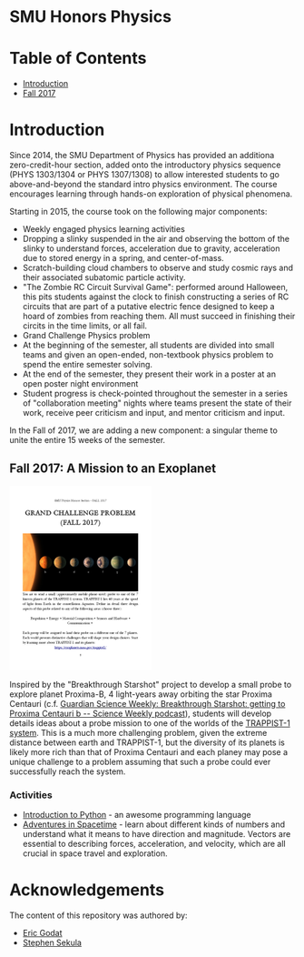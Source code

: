 # SMU Honors Physics

# Table of Contents

* [Introduction](#introduction)
* [Fall 2017](#fall-2017-a-mission-to-an-exoplanet)

# Introduction

Since 2014, the SMU Department of Physics has provided an additiona zero-credit-hour section, added onto the introductory physics sequence (PHYS 1303/1304 or PHYS 1307/1308) to allow interested students to go above-and-beyond the standard intro physics environment. The course encourages learning through hands-on exploration of physical phenomena.

Starting in 2015, the course took on the following major components:

* Weekly engaged physics learning activities
 * Dropping a slinky suspended in the air and observing the bottom of the slinky to understand forces, acceleration due to gravity, acceleration due to stored energy in a spring, and center-of-mass.
 * Scratch-building cloud chambers to observe and study cosmic rays and their associated subatomic particle activity.
 * "The Zombie RC Circuit Survival Game": performed around Halloween, this pits students against the clock to finish constructing a series of RC circuits that are part of a putative electric fence designed to keep a hoard of zombies from reaching them. All must succeed in finishing their circits in the time limits, or all fail.
* Grand Challenge Physics problem
 * At the beginning of the semester, all students are divided into small teams and given an open-ended, non-textbook physics problem to spend the entire semester solving.
 * At the end of the semester, they present their work in a poster at an open poster night environment
 * Student progress is check-pointed throughout the semester in a series of "collaboration meeting" nights where teams present the state of their work, receive peer criticism and input, and mentor criticism and input.

In the Fall of 2017, we are adding a new component: a singular theme to unite the entire 15 weeks of the semester.

## Fall 2017: A Mission to an Exoplanet

![Page describing the fall 2017 grand challenge problem](images/Fall2016-GrandChallenge_thumbnail.png "Fall 2017 exoplanet grand challenge problem")

Inspired by the "Breakthrough Starshot" project to develop a small probe to explore planet Proxima-B, 4 light-years away orbiting the star Proxima Centauri (c.f. [Guardian Science Weekly: Breakthrough Starshot: getting to Proxima Centauri b -- Science Weekly podcast](https://www.theguardian.com/science/audio/2017/apr/20/breakthrough-starshot-getting-to-proxima-centauri-b-science-weekly-podcast)), students will develop details ideas about a probe mission to one of the worlds of the [TRAPPIST-1 system](https://exoplanets.nasa.gov/trappist1/). This is a much more challenging problem, given the extreme distance between earth and TRAPPIST-1, but the diversity of its planets is likely more rich than that of Proxima Centauri and each planey may pose a unique challenge to a problem assuming that such a probe could ever successfully reach the system.

### Activities

* [Introduction to Python](python_basics/) - an awesome programming language
* [Adventures in Spacetime](AdventuresInSpacetime/) - learn about different kinds of numbers and understand what it means to have direction and magnitude. Vectors are essential to describing forces, acceleration, and velocity, which are all crucial in space travel and exploration.

# Acknowledgements

The content of this repository was authored by:

* [Eric Godat](https://github.com/egodat)
* [Stephen Sekula](https://github.com/stephensekula)
